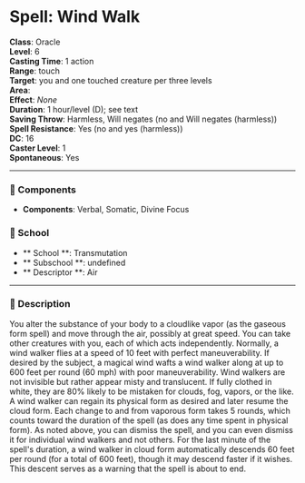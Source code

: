 
# Spell: Wind Walk
**Class**: Oracle  
**Level**: 6  
**Casting Time**: 1 action  
**Range**: touch  
**Target**: you and one touched creature per three levels  
**Area**:   
**Effect**: _None_  
**Duration**: 1 hour/level (D); see text  
**Saving Throw**: Harmless, Will negates (no and Will negates (harmless))  
**Spell Resistance**: Yes (no and yes (harmless))  
**DC**: 16  
**Caster Level**: 1  
**Spontaneous**: Yes

---

### 🔮 Components
- **Components**: Verbal, Somatic, Divine Focus

### 🏫 School
- ** School **: Transmutation
- ** Subschool **: undefined
- ** Descriptor **: Air
---

### 📜 Description
You alter the substance of your body to a cloudlike vapor (as the gaseous form spell) and move through the air, possibly at great speed. You can take other creatures with you, each of which acts independently. Normally, a wind walker flies at a speed of 10 feet with perfect maneuverability. If desired by the subject, a magical wind wafts a wind walker along at up to 600 feet per round (60 mph) with poor maneuverability. Wind walkers are not invisible but rather appear misty and translucent. If fully clothed in white, they are 80% likely to be mistaken for clouds, fog, vapors, or the like. A wind walker can regain its physical form as desired and later resume the cloud form. Each change to and from vaporous form takes 5 rounds, which counts toward the duration of the spell (as does any time spent in physical form). As noted above, you can dismiss the spell, and you can even dismiss it for individual wind walkers and not others. For the last minute of the spell's duration, a wind walker in cloud form automatically descends 60 feet per round (for a total of 600 feet), though it may descend faster if it wishes. This descent serves as a warning that the spell is about to end.
